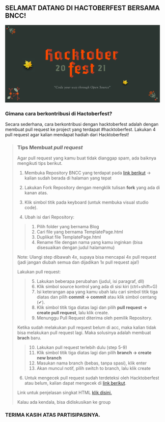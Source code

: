 ## SELAMAT DATANG DI HACTOBERFEST BERSAMA BNCC!

<img src="https://github.com/BNCC-Malang/bnccmalang-hacktoberfest.github.io/blob/master/Picture/Banner.png" alt="banner"></img>

### Gimana cara berkontribusi di Hactoberfest?
Secara sederhana, cara berkontribusi dengan hacktoberfest adalah dengan membuat pull request ke project yang terdapat #hacktoberfest. Lakukan 4 pull request agar kalian mendapat hadiah dari Hacktoberfest!

> ### **Tips Membuat *pull request***
> Agar pull request yang kamu buat tidak dianggap spam, ada baiknya mengikuti tips berikut.
>1. Membuka Repository BNCC yang terdapat pada [link berikut](https://github.com/BNCC-Malang/Hacktoberfest2021) -> kalian sudah berada di halaman yang tepat
>
>2. Lakukan Fork Repository dengan mengklik tulisan **fork** yang ada di kanan atas.
>
>3. Klik simbol titik pada keyboard (untuk membuka visual studio code).
>
>4. Ubah isi dari Repository:
>> 1) Pilih folder yang bernama Blog
>> 2) Cari file yang bernama TemplatePage.html
>> 3) Duplikat file TemplatePage.html
>> 4) Rename file dengan nama yang kamu inginkan (bisa disesuaikan dengan judul halamanmu)
>
> Note: Ulangi step dibawah 4x, supaya bisa mencapai 4x pull request (jadi jangan diubah semua dan dijadikan 1x pull request aja!)
>
>Lakukan pull request:
>> 5) Lakukan beberapa perubahan (judul, isi paragraf, dll)
>> 6) Klik simbol source kontrol yang ada di sisi kiri (ctrl+shift+G)
>> 7) Isi keterangan apa yang kamu ubah lalu cari simbol titik tiga diatas dan pilih **commit -> commit** atau klik simbol centang (✔).
>> 8) Klik simbol titik tiga diatas lagi dan pilih **pull request -> create pull request**, lalu klik create.
>> 9) Menunggu Pull Request diterima oleh pemilik Repository.
>
>Ketika sudah melakukan pull request belum di acc, maka kalian tidak bisa melakukan pull request lagi. Maka solusinya adalah membuat **brach** baru.
>
>> 10) Lakukan pull request terlebih dulu (step 5-9)
>> 11) Klik simbol titik tiga diatas lagi dan pilih **branch -> create new branch**
>> 12) Masukan nama branch (bebas, tanpa spasi), klik enter
>> 13) Akan muncul notif, pilih switch to branch, lalu klik create
>
>6. Untuk mengecek pull request sudah terdeteksi oleh Hacktoberfest atau belum, kalian dapat mengecek di [link berikut](https://hacktoberfest.digitalocean.com/profile).
>
> Link untuk penjelasan singkat HTML [klik disini.](https://bnccmalang.notion.site/bnccmalang/Hacktoberfest-with-BNCC-d8eeeebed80b4394b858a540ea47c57c)
>
>Kalau ada kendala, bisa didiskusikan ke group
>

### TERIMA KASIH ATAS PARTISIPASINYA.
